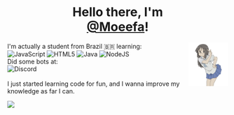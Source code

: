 <h1 align="center">Hello there, I'm <br/> <a href="https://github.com/Moeefa">@Moeefa</a>!</h1>

<img align="right" width="90" src="https://github.com/Moeefa/Moeefa/raw/main/assets/20220202_104532.png"></img>
I'm actually a student from Brazil 🇧🇷 learning:
<br/>
![JavaScript](https://img.shields.io/badge/-JavaScript-eee?style=flat-square&logo=javascript&logoColor=DD9C25)
![HTML5](http://img.shields.io/badge/-HTML5-eee?style=flat-square&logo=html5&logoColor=E34F26)
![Java](http://img.shields.io/badge/-Java-eee?style=flat-square&logo=java&logoColor=007396)
![NodeJS](http://img.shields.io/badge/-NodeJS-eee?style=flat-square&logo=data:image/png;base64,iVBORw0KGgoAAAANSUhEUgAAAA4AAAAOCAMAAAAolt3jAAAAgVBMVEUzmTMzkTM0mDQslSwtlS00mzQAAAA7nTsymDIzmDMwmDAymTIzmDMzmTMzmDMzmDMzlzM0mTQzmTMzmTMzmTMzmTMzmTM0mjQ1nDUxlzEymDIzmTMzmTMzmTMzmTMzmTMwlzAzmTMzmTMzmTMzmTMzmTMzmTM0mTQzmTMzmTP///8ybrFJAAAAKXRSTlMAAAAAAAAAAAAAAA9RxlIRBjSR6/7vmzkIAyd21Nt8JwMauPwrKvlQxcV6L9IAAABUSURBVAjXY2RgZGTkYGQEUl8ZwUx2EAUSZfz0jVESSPEygMAXkIgiIyMbAwT8+v+fUeU/jAfkMzKqMjLDuX//k8ZFMwrNIjRnoDkS7AUZxqcQLwAA4+0cex8ENfMAAAAASUVORK5CYII=)
<br/>
Did some bots at:
<br/>
![Discord](http://img.shields.io/badge/-Discord-eee?style=flat-square&logo=discord&logoColor=5865F2)
<br/><br/>
I just started learning code for fun, and I wanna improve my knowledge as far I can. 

<img height="180em" src="https://github-readme-stats.vercel.app/api?locale=pt-br&username=Moeefa&show_icons=true&theme=swift&include_all_commits=true&count_private=true"/> 
